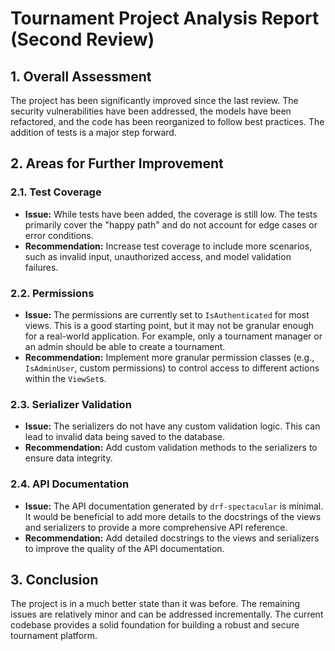 # Tournament Project Analysis Report (Second Review)

## 1. Overall Assessment
The project has been significantly improved since the last review. The security vulnerabilities have been addressed, the models have been refactored, and the code has been reorganized to follow best practices. The addition of tests is a major step forward.

## 2. Areas for Further Improvement

### 2.1. Test Coverage
- **Issue:** While tests have been added, the coverage is still low. The tests primarily cover the "happy path" and do not account for edge cases or error conditions.
- **Recommendation:** Increase test coverage to include more scenarios, such as invalid input, unauthorized access, and model validation failures.

### 2.2. Permissions
- **Issue:** The permissions are currently set to `IsAuthenticated` for most views. This is a good starting point, but it may not be granular enough for a real-world application. For example, only a tournament manager or an admin should be able to create a tournament.
- **Recommendation:** Implement more granular permission classes (e.g., `IsAdminUser`, custom permissions) to control access to different actions within the `ViewSet`s.

### 2.3. Serializer Validation
- **Issue:** The serializers do not have any custom validation logic. This can lead to invalid data being saved to the database.
- **Recommendation:** Add custom validation methods to the serializers to ensure data integrity.

### 2.4. API Documentation
- **Issue:** The API documentation generated by `drf-spectacular` is minimal. It would be beneficial to add more details to the docstrings of the views and serializers to provide a more comprehensive API reference.
- **Recommendation:** Add detailed docstrings to the views and serializers to improve the quality of the API documentation.

## 3. Conclusion
The project is in a much better state than it was before. The remaining issues are relatively minor and can be addressed incrementally. The current codebase provides a solid foundation for building a robust and secure tournament platform.

